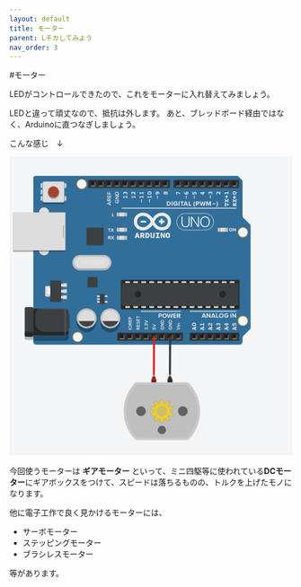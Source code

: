 ```yaml
---
layout: default
title: モーター
parent: Lチカしてみよう
nav_order: 3
---
```


#モーター

LEDがコントロールできたので、これをモーターに入れ替えてみましょう。

LEDと違って頑丈なので、抵抗は外します。
あと、ブレッドボード経由ではなく、Arduinoに直つなぎしましょう。

こんな感じ　↓

<img src="assets/motor_simple.png" width="640" alt="hi" class="inline"/>

今回使うモーターは **ギアモーター** といって、ミニ四駆等に使われている**DCモーター**にギアボックスをつけて、スピードは落ちるものの、トルクを上げたモノになります。

他に電子工作で良く見かけるモーターには、

* サーボモーター
* ステッピングモーター
* ブラシレスモーター

等があります。
